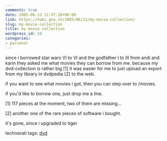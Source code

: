 ```yaml
---
comments: true
date: 2005-06-13 11:57:10+00:00
link: https://habi.gna.ch/2005/06/13/my-movie-collection/
slug: my-movie-collection
title: my movie collection
wordpress_id: 24
categories:
- personal
---
```



since i borrowed star wars VI to VI and the godfather I to III from andi and karin they asked me what movies they can borrow from me. because my dvd-collection is rather big [1] it was easier for me to just upload an export from my library in dvdpedia [2] to the web.
  
if you want to see what movies i got, then you can step over to /movies.
  
if you'd like to borrow one, just drop me a line.
  

  
[1] 117 pieces at the moment, two of them are missing...
  
[2] another one of the rare pieces of software i bought.
  

  
it's gone, since i upgraded to tiger





technorati tags: [dvd](http://www.technorati.com/tag/dvd)
